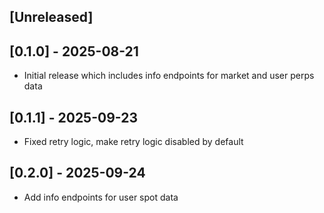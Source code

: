 ## [Unreleased]

## [0.1.0] - 2025-08-21

- Initial release which includes info endpoints for market and user perps data

## [0.1.1] - 2025-09-23

- Fixed retry logic, make retry logic disabled by default

## [0.2.0] - 2025-09-24

- Add info endpoints for user spot data
